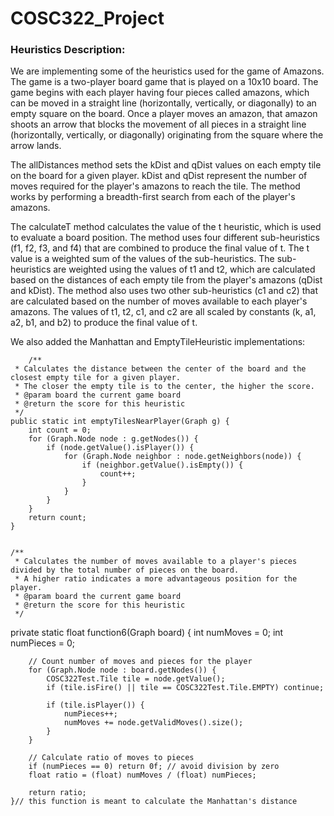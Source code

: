 # COSC322_Project 

### Heuristics Description: 

We are implementing some of the heuristics used for the game of Amazons. The game is a two-player board game that is played on a 10x10 board. The game begins with each player having four pieces called amazons, which can be moved in a straight line (horizontally, vertically, or diagonally) to an empty square on the board. Once a player moves an amazon, that amazon shoots an arrow that blocks the movement of all pieces in a straight line (horizontally, vertically, or diagonally) originating from the square where the arrow lands.

The allDistances method sets the kDist and qDist values on each empty tile on the board for a given player. kDist and qDist represent the number of moves required for the player's amazons to reach the tile. The method works by performing a breadth-first search from each of the player's amazons.

The calculateT method calculates the value of the t heuristic, which is used to evaluate a board position. The method uses four different sub-heuristics (f1, f2, f3, and f4) that are combined to produce the final value of t. The t value is a weighted sum of the values of the sub-heuristics. The sub-heuristics are weighted using the values of t1 and t2, which are calculated based on the distances of each empty tile from the player's amazons (qDist and kDist). The method also uses two other sub-heuristics (c1 and c2) that are calculated based on the number of moves available to each player's amazons. The values of t1, t2, c1, and c2 are all scaled by constants (k, a1, a2, b1, and b2) to produce the final value of t.

We also added the Manhattan and EmptyTileHeuristic implementations:

        /**
     * Calculates the distance between the center of the board and the closest empty tile for a given player.
     * The closer the empty tile is to the center, the higher the score.
     * @param board the current game board
     * @return the score for this heuristic
     */
    public static int emptyTilesNearPlayer(Graph g) {
        int count = 0;
        for (Graph.Node node : g.getNodes()) {
            if (node.getValue().isPlayer()) {
                for (Graph.Node neighbor : node.getNeighbors(node)) {
                    if (neighbor.getValue().isEmpty()) {
                        count++;
                    }
                }
            }
        }
        return count;
    }


    /**
     * Calculates the number of moves available to a player's pieces divided by the total number of pieces on the board.
     * A higher ratio indicates a more advantageous position for the player.
     * @param board the current game board
     * @return the score for this heuristic
     */
  private static float function6(Graph board) {
        int numMoves = 0;
        int numPieces = 0;

        // Count number of moves and pieces for the player
        for (Graph.Node node : board.getNodes()) {
            COSC322Test.Tile tile = node.getValue();
            if (tile.isFire() || tile == COSC322Test.Tile.EMPTY) continue;

            if (tile.isPlayer()) {
                numPieces++;
                numMoves += node.getValidMoves().size();
            }
        }

        // Calculate ratio of moves to pieces
        if (numPieces == 0) return 0f; // avoid division by zero
        float ratio = (float) numMoves / (float) numPieces;

        return ratio;
    }// this function is meant to calculate the Manhattan's distance 
